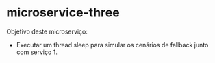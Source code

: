 # microservice-three

Objetivo deste microserviço:
* Executar um thread sleep para simular os cenários de fallback junto com serviço 1.
